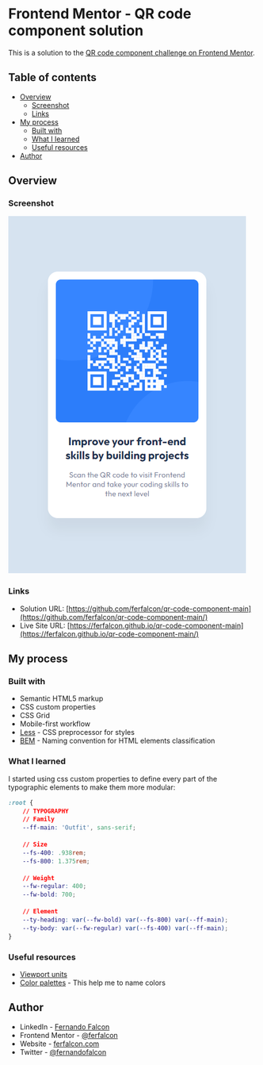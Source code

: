 # Frontend Mentor - QR code component solution

This is a solution to the [QR code component challenge on Frontend Mentor](https://www.frontendmentor.io/challenges/qr-code-component-iux_sIO_H).

## Table of contents

- [Overview](#overview)
  - [Screenshot](#screenshot)
  - [Links](#links)
- [My process](#my-process)
  - [Built with](#built-with)
  - [What I learned](#what-i-learned)
  - [Useful resources](#useful-resources)
- [Author](#author)

## Overview

### Screenshot

![](./screenshot.png)

### Links

- Solution URL: [https://github.com/ferfalcon/qr-code-component-main](https://github.com/ferfalcon/qr-code-component-main/)
- Live Site URL: [https://ferfalcon.github.io/qr-code-component-main](https://ferfalcon.github.io/qr-code-component-main/)

## My process

### Built with

- Semantic HTML5 markup
- CSS custom properties
- CSS Grid
- Mobile-first workflow
- [Less](https://lesscss.org/) - CSS preprocessor for styles
- [BEM](https://getbem.com/) - Naming convention for HTML elements classification

### What I learned

I started using css custom properties to define every part of the typographic elements to make them more modular:

```css
:root {
	// TYPOGRAPHY
	// Family
	--ff-main: 'Outfit', sans-serif;

	// Size
	--fs-400: .938rem;
	--fs-800: 1.375rem;

	// Weight
	--fw-regular: 400;
	--fw-bold: 700;

	// Element
	--ty-heading: var(--fw-bold) var(--fs-800) var(--ff-main);
	--ty-body: var(--fw-regular) var(--fs-400) var(--ff-main);
}
```

### Useful resources

- [Viewport units](https://www.youtube.com/watch?v=ru3U8MHbFFI)
- [Color palettes](https://www.youtube.com/watch?v=yYwEnLYT55c) - This help me to name colors

## Author

- LinkedIn - [Fernando Falcon](https://www.linkedin.com/in/fernandofalcon/)
- Frontend Mentor - [@ferfalcon](https://www.frontendmentor.io/profile/ferfalcon/)
- Website - [ferfalcon.com](http://ferfalcon.com/)
- Twitter - [@fernandofalcon](https://www.twitter.com/fernandofalcon/)